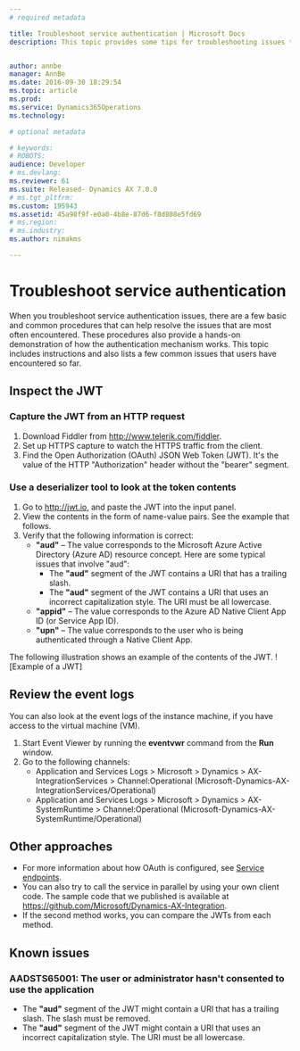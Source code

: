 ```yaml
---
# required metadata

title: Troubleshoot service authentication | Microsoft Docs
description: This topic provides some tips for troubleshooting issues that involve service authentication.


author: annbe
manager: AnnBe
ms.date: 2016-09-30 18:29:54
ms.topic: article
ms.prod: 
ms.service: Dynamics365Operations
ms.technology: 

# optional metadata

# keywords: 
# ROBOTS: 
audience: Developer
# ms.devlang: 
ms.reviewer: 61
ms.suite: Released- Dynamics AX 7.0.0
# ms.tgt_pltfrm: 
ms.custom: 195943
ms.assetid: 45a98f9f-e0a0-4b8e-87d6-f8d808e5fd69
# ms.region: 
# ms.industry: 
ms.author: nimakms

---
```


# Troubleshoot service authentication

When you troubleshoot service authentication issues, there are a few basic and common procedures that can help resolve the issues that are most often encountered. These procedures also provide a hands-on demonstration of how the authentication mechanism works. This topic includes instructions and also lists a few common issues that users have encountered so far.

## Inspect the JWT
### Capture the JWT from an HTTP request

1.  Download Fiddler from <http://www.telerik.com/fiddler>.
2.  Set up HTTPS capture to watch the HTTPS traffic from the client.
3.  Find the Open Authorization (OAuth) JSON Web Token (JWT). It's the value of the HTTP "Authorization" header without the "bearer" segment.

### Use a deserializer tool to look at the token contents

1.  Go to <http://jwt.io>, and paste the JWT into the input panel.
2.  View the contents in the form of name-value pairs. See the example that follows.
3.  Verify that the following information is correct:
    -   **"aud"** – The value corresponds to the Microsoft Azure Active Directory (Azure AD) resource concept. Here are some typical issues that involve "aud":
        -   The **"aud"** segment of the JWT contains a URI that has a trailing slash.
        -   The **"aud"** segment of the JWT contains a URI that uses an incorrect capitalization style. The URI must be all lowercase.
    -   **"appid"** – The value corresponds to the Azure AD Native Client App ID (or Service App ID).
    -   **"upn"** – The value corresponds to the user who is being authenticated through a Native Client App.

The following illustration shows an example of the contents of the JWT. ![Example of a JWT]

## Review the event logs
You can also look at the event logs of the instance machine, if you have access to the virtual machine (VM).

1.  Start Event Viewer by running the **eventvwr** command from the **Run** window.
2.  Go to the following channels:
    -   Application and Services Logs &gt; Microsoft &gt; Dynamics &gt; AX-IntegrationServices &gt; Channel:Operational (Microsoft-Dynamics-AX-IntegrationServices/Operational)
    -   Application and Services Logs &gt; Microsoft &gt; Dynamics &gt; AX-SystemRuntime &gt; Channel:Operational (Microsoft-Dynamics-AX-SystemRuntime/Operational)

## Other approaches
-   For more information about how OAuth is configured, see [Service endpoints](https://ax.help.dynamics.com/wiki/dynamics-ax-7-services-technical-concepts-guide/).
-   You can also try to call the service in parallel by using your own client code. The sample code that we published is available at <https://github.com/Microsoft/Dynamics-AX-Integration>.
-   If the second method works, you can compare the JWTs from each method.

## Known issues
### AADSTS65001: The user or administrator hasn't consented to use the application

-   The **"aud"** segment of the JWT might contain a URI that has a trailing slash. The slash must be removed.
-   The **"aud"** segment of the JWT might contain a URI that uses an incorrect capitalization style. The URI must be all lowercase.


